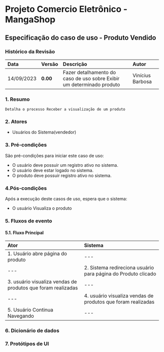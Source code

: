 
﻿
# Projeto Comercio Eletrônico - MangaShop

## Especificação do caso de uso - Produto Vendido

### Histórico da Revisão
|  Data  | Versão | Descrição | Autor |
|:-------|:-------|:----------|:------|
| 14/09/2023 | **0.00** | Fazer detalhamento do caso de uso sobre Exibir um determinado produto | Vinícius Barbosa |


### 1. Resumo 
    Detalha o processo Receber a visualização de um produto
### 2. Atores
- Usuários do Sistema(vendedor)

### 3. Pré-condições
São pré-condições para iniciar este caso de uso:
- 	O usuário deve possuir um registro ativo no sistema.
- 	O usuário deve estar logado no sistema.
-  O produto deve possuir registro ativo no sistema.

### 4.Pós-condições
Após a execução deste casos de uso, espera que o sistema:
- O usuário Visualiza o produto

### 5. Fluxos de evento

#### 5.1. Fluxo Principal

|  Ator  | Sistema |
|:-------|:------- |
| 1. Usuário abre página do produto | --- |
| --- | 2. Sistema redireciona usuário para página do Produto clicado |
| 3.  usuário visualiza vendas de produtos que foram realizadas | --- |
| --- | 4.  usuário visualiza vendas de produtos que foram realizadas |
| 5. Usuário Continua Navegando | --- |


### 6. Dicionário de dados

### 7. Protótipos de UI

